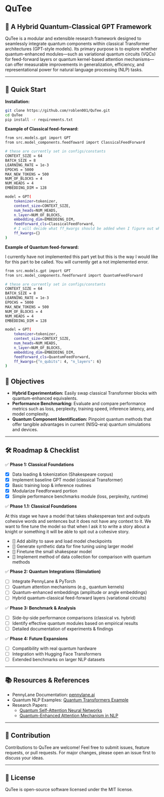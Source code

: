 # QuTee

## 🚀 A Hybrid Quantum-Classical GPT Framework

QuTee is a modular and extensible research framework designed to seamlessly integrate quantum components within classical Transformer architectures (GPT-style models). Its primary purpose is to explore whether quantum-enhanced modules—such as variational quantum circuits (VQCs) for feed-forward layers or quantum kernel-based attention mechanisms—can offer measurable improvements in generalization, efficiency, and representational power for natural language processing (NLP) tasks.

---

## 📖 Quick Start

**Installation:**

```bash
git clone https://github.com/roblen001/QuTee.git
cd QuTee
pip install -r requirements.txt
```

**Example of Classical feed-forward:**

```bash
from src.models.gpt import GPT
from src.model_components.feedfoward import ClassicalFeedForward

# these are currently set in configs/constants
CONTEXT_SIZE = 64
BATCH_SIZE = 8
LEARNING_RATE = 1e-3
EPOCHS = 5000
MAX_NEW_TOKENS = 500
NUM_OF_BLOCKS = 4
NUM_HEADS = 4
EMBEDDING_DIM = 128 

model = GPT(
    tokenizer=tokenizer,
    context_size=CONTEXT_SIZE,
    num_heads=NUM_HEADS,
    n_layer=NUM_OF_BLOCKS,
    embedding_dim=EMBEDDING_DIM,
    feedforward_cls=ClassicalFeedForward,
    # I will decide what ff_kwargs should be added when I figure out what the quantum equivalents are for tunable parameters
    ff_kwargs={}
)
```

**Example of Quantum feed-forward:**

I currently have not implemented this part yet but this is the way I would like for this part to be called. You will currently get a not implemented error.

```bash
from src.models.gpt import GPT
from src.model_components.feedforward import QuantumFeedForward

# these are currently set in configs/constants
CONTEXT_SIZE = 64
BATCH_SIZE = 8
LEARNING_RATE = 1e-3
EPOCHS = 5000
MAX_NEW_TOKENS = 500
NUM_OF_BLOCKS = 4
NUM_HEADS = 4
EMBEDDING_DIM = 128 

model = GPT(
    tokenizer=tokenizer,
    context_size=CONTEXT_SIZE,
    num_heads=NUM_HEADS,
    n_layer=NUM_OF_BLOCKS,
    embedding_dim=EMBEDDING_DIM,
    feedforward_cls=QuantumFeedForward,
    ff_kwargs={"n_qubits": 4, "n_layers": 6}
)
```

## 🎯 Objectives

- **Hybrid Experimentation:** Easily swap classical Transformer blocks with quantum-enhanced equivalents.
- **Performance Benchmarking:** Evaluate and compare performance metrics such as loss, perplexity, training speed, inference latency, and model complexity.
- **Quantum Component Identification:** Pinpoint quantum methods that offer tangible advantages in current (NISQ-era) quantum simulations and devices.

---

## 🛠 Roadmap & Checklist

✅ **Phase 1: Classical Foundations**

- [x] Data loading & tokenization (Shakespeare corpus)
- [x] Implement baseline GPT model (classical Transformer)
- [x] Basic training loop & inference routines
- [x] Modularize Feedforward portion
- [x] Simple performance benchmarks module (loss, perplexity, runtime)

✅ **Phase 1.1: Classical Foundations**

At this stage we have a model that takes shakesperean text
and outputs cohesive words and sentences but it does not have any context to it. We want to fine tune the model so that when I ask it to write a story about a knight or something it will be able to spit out a cohesive story.
- [] Add ability to save and load model checkpoints
- [] Generate synthetic data for fine tuning using larger model
- [] Finetune the small shakespear model
- [] Implement method of data collection for comparison with quantum methods

✅ **Phase 2: Quantum Integrations (Simulation)**

- [ ] Integrate PennyLane & PyTorch
- [ ] Quantum attention mechanisms (e.g., quantum kernels)
- [ ] Quantum-enhanced embeddings (amplitude or angle embeddings)
- [ ] Hybrid quantum-classical feed-forward layers (variational circuits)

✅ **Phase 3: Benchmark & Analysis**

- [ ] Side-by-side performance comparisons (classical vs. hybrid)
- [ ] Identify effective quantum modules based on empirical results
- [ ] Detailed documentation of experiments & findings

✅ **Phase 4: Future Expansions**

- [ ] Compatibility with real quantum hardware
- [ ] Integration with Hugging Face Transformers
- [ ] Extended benchmarks on larger NLP datasets

---

## 📚 Resources & References

- PennyLane Documentation: [pennylane.ai](https://pennylane.ai)
- Quantum NLP Examples: [Quantum Transformers Example](https://github.com/salcc/QuantumTransformers)
- Research Papers:
  - [Quantum Self-Attention Neural Networks](https://arxiv.org/abs/2205.05625)
  - [Quantum-Enhanced Attention Mechanism in NLP](https://arxiv.org/abs/2501.15630)

---

## 🤝 Contribution

Contributions to QuTee are welcome! Feel free to submit issues, feature requests, or pull requests. For major changes, please open an issue first to discuss your ideas.

---

## 📜 License

QuTee is open-source software licensed under the MIT license.
